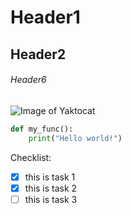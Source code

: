 # Header1
## Header2
###### Header6

![Image of Yaktocat](https://octodex.github.com/images/yaktocat.png)

```python
def my_func():
    print("Hello world!")
```

Checklist:
- [x] this is task 1
- [x] this is task 2
- [ ] this is task 3
